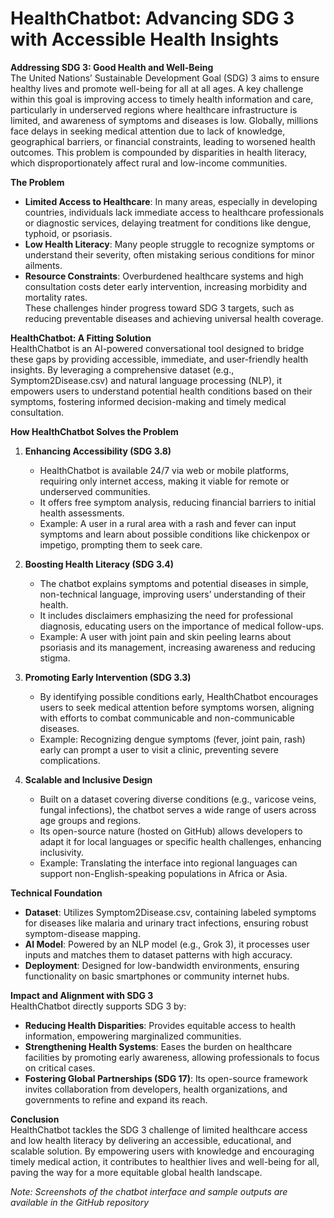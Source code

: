 # HealthChatbot: Advancing SDG 3 with Accessible Health Insights

**Addressing SDG 3: Good Health and Well-Being**  
The United Nations’ Sustainable Development Goal (SDG) 3 aims to ensure healthy lives and promote well-being for all at all ages. A key challenge within this goal is improving access to timely health information and care, particularly in underserved regions where healthcare infrastructure is limited, and awareness of symptoms and diseases is low. Globally, millions face delays in seeking medical attention due to lack of knowledge, geographical barriers, or financial constraints, leading to worsened health outcomes. This problem is compounded by disparities in health literacy, which disproportionately affect rural and low-income communities.

**The Problem**  
- **Limited Access to Healthcare**: In many areas, especially in developing countries, individuals lack immediate access to healthcare professionals or diagnostic services, delaying treatment for conditions like dengue, typhoid, or psoriasis.  
- **Low Health Literacy**: Many people struggle to recognize symptoms or understand their severity, often mistaking serious conditions for minor ailments.  
- **Resource Constraints**: Overburdened healthcare systems and high consultation costs deter early intervention, increasing morbidity and mortality rates.  
These challenges hinder progress toward SDG 3 targets, such as reducing preventable diseases and achieving universal health coverage.

**HealthChatbot: A Fitting Solution**  
HealthChatbot is an AI-powered conversational tool designed to bridge these gaps by providing accessible, immediate, and user-friendly health insights. By leveraging a comprehensive dataset (e.g., Symptom2Disease.csv) and natural language processing (NLP), it empowers users to understand potential health conditions based on their symptoms, fostering informed decision-making and timely medical consultation.

**How HealthChatbot Solves the Problem**  
1. **Enhancing Accessibility (SDG 3.8)**  
   - HealthChatbot is available 24/7 via web or mobile platforms, requiring only internet access, making it viable for remote or underserved communities.  
   - It offers free symptom analysis, reducing financial barriers to initial health assessments.  
   - Example: A user in a rural area with a rash and fever can input symptoms and learn about possible conditions like chickenpox or impetigo, prompting them to seek care.

2. **Boosting Health Literacy (SDG 3.4)**  
   - The chatbot explains symptoms and potential diseases in simple, non-technical language, improving users’ understanding of their health.  
   - It includes disclaimers emphasizing the need for professional diagnosis, educating users on the importance of medical follow-ups.  
   - Example: A user with joint pain and skin peeling learns about psoriasis and its management, increasing awareness and reducing stigma.

3. **Promoting Early Intervention (SDG 3.3)**  
   - By identifying possible conditions early, HealthChatbot encourages users to seek medical attention before symptoms worsen, aligning with efforts to combat communicable and non-communicable diseases.  
   - Example: Recognizing dengue symptoms (fever, joint pain, rash) early can prompt a user to visit a clinic, preventing severe complications.

4. **Scalable and Inclusive Design**  
   - Built on a dataset covering diverse conditions (e.g., varicose veins, fungal infections), the chatbot serves a wide range of users across age groups and regions.  
   - Its open-source nature (hosted on GitHub) allows developers to adapt it for local languages or specific health challenges, enhancing inclusivity.  
   - Example: Translating the interface into regional languages can support non-English-speaking populations in Africa or Asia.

**Technical Foundation**  
- **Dataset**: Utilizes Symptom2Disease.csv, containing labeled symptoms for diseases like malaria and urinary tract infections, ensuring robust symptom-disease mapping.  
- **AI Model**: Powered by an NLP model (e.g., Grok 3), it processes user inputs and matches them to dataset patterns with high accuracy.  
- **Deployment**: Designed for low-bandwidth environments, ensuring functionality on basic smartphones or community internet hubs.  

**Impact and Alignment with SDG 3**  
HealthChatbot directly supports SDG 3 by:  
- **Reducing Health Disparities**: Provides equitable access to health information, empowering marginalized communities.  
- **Strengthening Health Systems**: Eases the burden on healthcare facilities by promoting early awareness, allowing professionals to focus on critical cases.  
- **Fostering Global Partnerships (SDG 17)**: Its open-source framework invites collaboration from developers, health organizations, and governments to refine and expand its reach.

**Conclusion**  
HealthChatbot tackles the SDG 3 challenge of limited healthcare access and low health literacy by delivering an accessible, educational, and scalable solution. By empowering users with knowledge and encouraging timely medical action, it contributes to healthier lives and well-being for all, paving the way for a more equitable global health landscape.

*Note: Screenshots of the chatbot interface and sample outputs are available in the GitHub repository*
